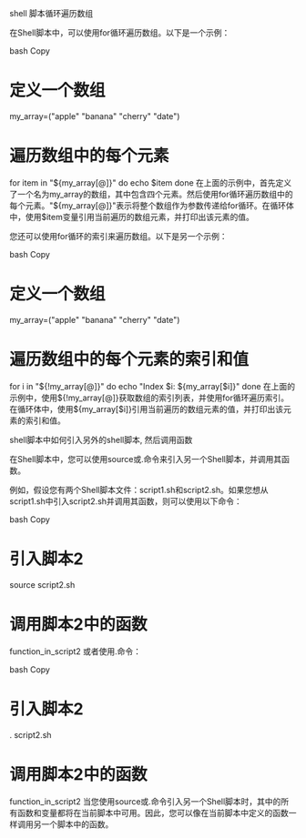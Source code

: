 shell 脚本循环遍历数组

在Shell脚本中，可以使用for循环遍历数组。以下是一个示例：

bash
Copy
# 定义一个数组
my_array=("apple" "banana" "cherry" "date")

# 遍历数组中的每个元素
for item in "${my_array[@]}"
do
  echo $item
done
在上面的示例中，首先定义了一个名为my_array的数组，其中包含四个元素。然后使用for循环遍历数组中的每个元素。"${my_array[@]}"表示将整个数组作为参数传递给for循环。在循环体中，使用$item变量引用当前遍历的数组元素，并打印出该元素的值。

您还可以使用for循环的索引来遍历数组。以下是另一个示例：

bash
Copy
# 定义一个数组
my_array=("apple" "banana" "cherry" "date")

# 遍历数组中的每个元素的索引和值
for i in "${!my_array[@]}"
do
  echo "Index $i: ${my_array[$i]}"
done
在上面的示例中，使用${!my_array[@]}获取数组的索引列表，并使用for循环遍历索引。在循环体中，使用${my_array[$i]}引用当前遍历的数组元素的值，并打印出该元素的索引和值。


shell脚本中如何引入另外的shell脚本, 然后调用函数

在Shell脚本中，您可以使用source或.命令来引入另一个Shell脚本，并调用其函数。

例如，假设您有两个Shell脚本文件：script1.sh和script2.sh。如果您想从script1.sh中引入script2.sh并调用其函数，则可以使用以下命令：

bash
Copy
# 引入脚本2
source script2.sh

# 调用脚本2中的函数
function_in_script2
或者使用.命令：

bash
Copy
# 引入脚本2
. script2.sh

# 调用脚本2中的函数
function_in_script2
当您使用source或.命令引入另一个Shell脚本时，其中的所有函数和变量都将在当前脚本中可用。因此，您可以像在当前脚本中定义的函数一样调用另一个脚本中的函数。